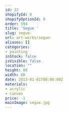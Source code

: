 ```yaml
---
id: 22
shopifyId: 0
shopifyOptionId: 0
order: 594
title: 'Segue '
slug: segue-
url: art-works/segue-
aliases: []
categories:
- painting
inStock: false
isVisible: false
location: ""
height: 80
width: 60
date: 2013-01-01T00:00:00Z
materials:
- acrylic
- canvas
price: -1
mainImage: segue.jpg
---
```

